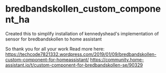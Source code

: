# bredbandskollen_custom_component_ha

Created this to simplify installation of kennedyshead's implementation of sensor for bredbandskollen to home assistant

So thank you for all your work
Read more here:
https://techcode7821332.wordpress.com/2019/01/09/bredbandskollen-custom-component-for-homeassistant/
https://community.home-assistant.io/t/custom-component-for-bredbandskollen-se/90329

